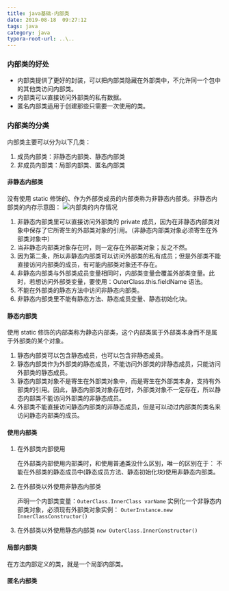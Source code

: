 ```yaml
---
title: java基础-内部类
date: 2019-08-18  09:27:12
tags: java
category: java
typora-root-url: ..\..
---
```


### 内部类的好处
+ 内部类提供了更好的封装，可以把内部类隐藏在外部类中，不允许同一个包中的其他类访问内部类。
+ 内部类可以直接访问外部类的私有数据。
+ 匿名内部类适用于创建那些只需要一次使用的类。

### 内部类的分类
内部类主要可以分为以下几类：
1. 成员内部类：非静态内部类、静态内部类 
2. 非成员内部类：局部内部类、匿名内部类

#### 非静态内部类
没有使用 static 修饰的、作为外部类成员的内部类称为非静态内部类。非静态内部类的内存示意图：
![内部类的内存情况](/pics/inner-class.jpg)
1. 非静态内部类里可以直接访问外部类的 private 成员，因为在非静态内部类对象中保存了它所寄生的外部类对象的引用。（非静态内部类对象必须寄生在外部类对象中）
2. 当非静态内部类对象存在时，则一定存在外部类对象；反之不然。
3. 因为第二条，所以非静态内部类可以访问外部类的私有成员；但是外部类不能直接访问内部类的成员，有可能内部类对象还不存在。
4. 非静态内部类与外部类成员变量相同时，内部类变量会覆盖外部类变量。此时，若想访问外部类变量，要使用：OuterClass.this.fieldName 语法。
5. 不能在外部类的静态方法中访问非静态内部类。
6. 非静态内部类里不能有静态方法、静态成员变量、静态初始化块。

#### 静态内部类
使用 static 修饰的内部类称为静态内部类，这个内部类属于外部类本身而不是属于外部类的某个对象。
1. 静态内部类可以包含静态成员，也可以包含非静态成员。
2. 静态内部类作为外部类的静态成员，不能访问外部类的非静态成员，只能访问外部类的静态成员。
3. 静态内部类对象不是寄生在外部类对象中，而是寄生在外部类本身，支持有外部类的引用。因此，静态内部类对象存在时，外部类对象不一定存在，所以静态内部类不能访问外部类的非静态成员。
4. 外部类不能直接访问静态内部类的非静态成员，但是可以动过内部类的类名来访问静态内部类的成员。

#### 使用内部类
1. 在外部类内部使用

    在外部类内部使用内部类时，和使用普通类没什么区别，唯一的区别在于：
    不能在外部类的静态成员中(静态成员方法、静态初始化块)使用非静态内部类。
2. 在外部类以外使用非静态内部类

    声明一个内部类变量：`OuterClass.InnerClass varName`
    实例化一个非静态内部类对象，必须现有外部类对象实例： `OuterInstance.new InnerClassConstructor()`

3. 在外部类以外使用静态内部类
    `new OuterClass.InnerConstructor()`

#### 局部内部类
在方法内部定义的类，就是一个局部内部类。

#### 匿名内部类

